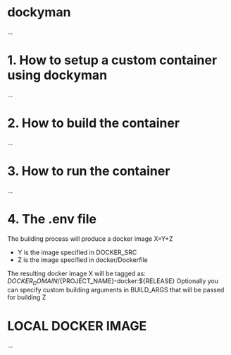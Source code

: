 # dockyman
...

# 1. How to setup a custom container using dockyman
...

# 2. How to build the container
...

# 3. How to run the container
...

# 4. The .env file


The building process will produce a docker image X=Y+Z
- Y is the image specified in DOCKER_SRC
- Z is the image specified in docker/Dockerfile

The resulting docker image X will be tagged as: ${DOCKER_DOMAIN}/${PROJECT_NAME}-docker:${RELEASE}
Optionally you can specify custom building arguments in BUILD_ARGS that will be passed for building Z


# LOCAL DOCKER IMAGE

...

